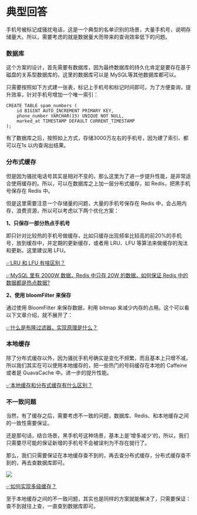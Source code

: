 # 典型回答


手机号被标记成骚扰电话，这是一个典型的名单识别的场景，大量手机号，说明存储量大。所以，需要考虑的就是数据量大而带来的查询效率低下的问题。



### 数据库
这个方案的设计，首先需要有数据库，因为最终数据库的持久化肯定是要存在基于磁盘的关系型数据库的，这里的数据库可以是 MySQL等其他数据库都可以。



只需要按照如下方式建一张表，标记上手机号和标记时间即可。为了方便查询，提升效率，针对手机号增加一个唯一索引：



```plain
CREATE TABLE spam_numbers (
    id BIGINT AUTO_INCREMENT PRIMARY KEY,
    phone_number VARCHAR(15) UNIQUE NOT NULL,
    marked_at TIMESTAMP DEFAULT CURRENT_TIMESTAMP
);
```



有了数据库之后，按照如上方式，存储3000万左右的手机号，因为建了索引、都可以在1s 以内查询出结果。



### 分布式缓存


但是因为骚扰电话号其实是相对不变的，那么这里为了进一步提升性能，是非常适合使用缓存的。所以，可以在数据库之上加一层分布式缓存，如 Redis，把黑手机号保存在 Redis 中。



但是这里需要注意一个存储量的问题，大量的手机号保存在 Redis 中，会占用内存，浪费资源，所以可以考虑以下两个优化方案：



**1、只保存一部分热点手机号**

即只针对比较热的手机号做缓存，比如只缓存出现频率比较高的前20%的手机号，放到缓存中，并定期的更新缓存，或者用 LRU、LFU 等算法来做缓存的淘汰和更新。这里建议用 LFU。



[✅LRU 和 LFU 有啥区别？](https://www.yuque.com/hollis666/qyhor6/bqdgqba2ggyplgg7)



[✅MySQL 里有 2000W 数据，Redis 中只存 20W 的数据，如何保证 Redis 中的数据都是热点数据?](https://www.yuque.com/hollis666/qyhor6/vagacifzq499w5t5)



**2、使用 bloomFilter 来保存**

通过使用 BloomFilter 来保存数据，利用 bitmap 来减少内存的占用。这个可以看以下文章介绍，就不展开了：



[✅什么是布隆过滤器，实现原理是什么？](https://www.yuque.com/hollis666/qyhor6/gp9ymie1n39uavah)



### 本地缓存


除了分布式缓存以外，因为骚扰手机号确实是变化不频繁，而且基本上只增不减，所以我们其实在可以使用本地缓存的，把一些热门的号码缓存在本地的 Caffeine 或者是 GuavaCache 中。进一步的提升性能。



[✅本地缓存和分布式缓存有什么区别？](https://www.yuque.com/hollis666/qyhor6/uos1kv2304qo6ax1)



### 不一致问题
当然，有了缓存之后，需要考虑不一致的问题，数据库、Redis、和本地缓存之间的一致性需要保证。



还是那句话，结合场景，黑手机号这种场景，基本上是'增多减少'的，所以，我们只需要尽可能的保证新增的手机号不会被误判为不存在就行了。



那么，我们只需要保证在本地缓存查不到的，再去查分布式缓存，分布式缓存查不到的，再去查数据库即可。



![](https://cdn.nlark.com/yuque/0/2023/png/5378072/1690547117195-6af0bb11-aa25-4013-a02a-4f583a717cd6.png?x-oss-process=image%2Fformat%2Cwebp)



[✅如何实现多级缓存？](https://www.yuque.com/hollis666/qyhor6/bqavbea1beb6nfud)



至于本地缓存之间的不一致问题，其实也是同样的方案就能解决了，只需要保证：查不到就往上查，一直查到数据库即可。

